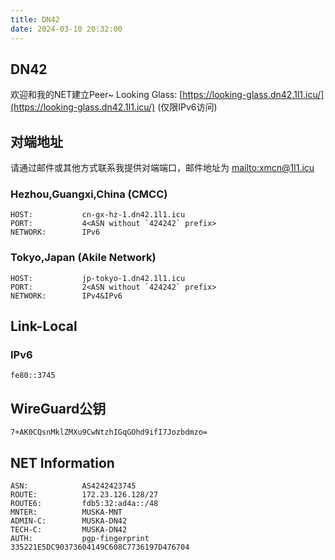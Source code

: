 ```yaml
---
title: DN42
date: 2024-03-10 20:32:00
---
```

## DN42

欢迎和我的NET建立Peer~
Looking Glass: [https://looking-glass.dn42.1l1.icu/](https://looking-glass.dn42.1l1.icu/) (仅限IPv6访问)

## 对端地址

请通过邮件或其他方式联系我提供对端端口，邮件地址为 <mailto:xmcn@1l1.icu>

### Hezhou,Guangxi,China (CMCC)

```plaintext
HOST:           cn-gx-hz-1.dn42.1l1.icu
PORT:           4<ASN without `424242` prefix>
NETWORK:        IPv6
```

### Tokyo,Japan (Akile Network)

```plaintext
HOST:           jp-tokyo-1.dn42.1l1.icu
PORT:           2<ASN without `424242` prefix>
NETWORK:        IPv4&IPv6
```

## Link-Local

### IPv6

```plaintext
fe80::3745
```

## WireGuard公钥

```plaintext
7+AK0CQsnMklZMXu9CwNtzhIGqGOhd9ifI7Jozbdmzo=
```

## NET Information

```plaintext
ASN:            AS4242423745
ROUTE:          172.23.126.128/27
ROUTE6:         fdb5:32:ad4a::/48
MNTER:          MUSKA-MNT
ADMIN-C:        MUSKA-DN42
TECH-C:         MUSKA-DN42
AUTH:           pgp-fingerprint 335221E5DC90373604149C608C7736197D476704
```
